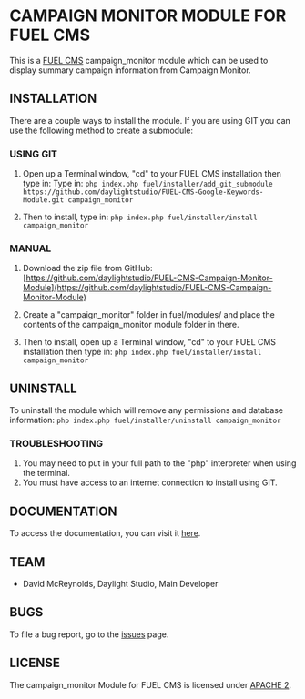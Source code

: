 # CAMPAIGN MONITOR MODULE FOR FUEL CMS
This is a [FUEL CMS](http://www.getfuelcms.com) campaign_monitor module which can be used to display summary campaign information from Campaign Monitor.

## INSTALLATION
There are a couple ways to install the module. If you are using GIT you can use the following method
to create a submodule:

### USING GIT
1. Open up a Terminal window, "cd" to your FUEL CMS installation then type in: 
Type in:
``php index.php fuel/installer/add_git_submodule https://github.com/daylightstudio/FUEL-CMS-Google-Keywords-Module.git campaign_monitor``

2. Then to install, type in:
``php index.php fuel/installer/install campaign_monitor``


### MANUAL
1. Download the zip file from GitHub:
[https://github.com/daylightstudio/FUEL-CMS-Campaign-Monitor-Module](https://github.com/daylightstudio/FUEL-CMS-Campaign-Monitor-Module)

2. Create a "campaign_monitor" folder in fuel/modules/ and place the contents of the campaign_monitor module folder in there.

3. Then to install, open up a Terminal window, "cd" to your FUEL CMS installation then type in:
``php index.php fuel/installer/install campaign_monitor``

## UNINSTALL

To uninstall the module which will remove any permissions and database information:
``php index.php fuel/installer/uninstall campaign_monitor``

### TROUBLESHOOTING
1. You may need to put in your full path to the "php" interpreter when using the terminal.
2. You must have access to an internet connection to install using GIT.


## DOCUMENTATION
To access the documentation, you can visit it [here](http://docs.getfuelcms.com/modules/campaign_monitor).

## TEAM
* David McReynolds, Daylight Studio, Main Developer

## BUGS
To file a bug report, go to the [issues](https://github.com/daylightstudio/FUEL-CMS-Google-Keywords-Module/issues) page.

## LICENSE
The campaign_monitor Module for FUEL CMS is licensed under [APACHE 2](http://www.apache.org/licenses/LICENSE-2.0).